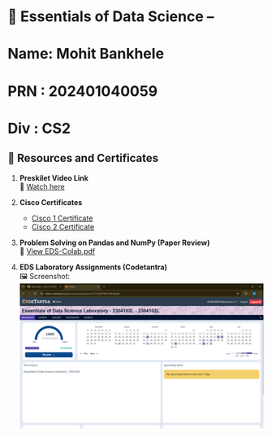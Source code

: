 # 📘 Essentials of Data Science –
# Name: Mohit Bankhele 
# PRN : 202401040059
# Div : CS2

## 📎 Resources and Certificates

1. **Preskilet Video Link**  
   🔗 [Watch here](https://preskilet.com/202401040059@mitaoe.ac.in)

2. **Cisco Certificates**  
   - [Cisco 1 Certificate](Cisco_1.pdf)  
   - [Cisco 2 Certificate](Cisco_2.pdf)

3. **Problem Solving on Pandas and NumPy (Paper Review)**  
   📄 [View EDS-Colab.pdf](EDS-%20Colab.pdf)

4. **EDS Laboratory Assignments (Codetantra)**  
   🖼️ Screenshot:  
   ![EDS Assignment Screenshot](Screenshot%202025-05-05%20211534.png)
